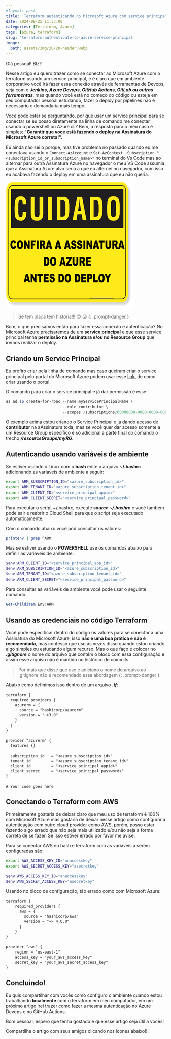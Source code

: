 ```yaml
---
#layout: post
title: 'Terraform autenticando no Microsoft Azure com service principal' 
date: 2024-08-25 11:33:00
categories: [Terraform, Azure]
tags: [azure, terraform]
slug: 'terraform-authenticate-to-azure-service-principal'
image:
  path: assets/img/20/20-header.webp
---
```


Olá pessoal! Blz?

Nesse artigo eu quero trazer como se conectar ao Microsoft Azure com o terraform usando um service principal, e é claro que em ambiente corporativo você irá fazer essa conexão através de ferramentas de Devops, seja com o ***Jenkins, Azure Devops, GitHub Actions, GitLab ou outras ferramentas***, mas quando você está no começo do código ou esteja em seu computador pessoal estudando, fazer o deploy por pipelines não é necessário e demandaria mais tempo.

Você pode estar se perguntando, por que usar um service principal para se conectar se eu posso diretamente na linha de comando me conectar usando o powershell ou Azure cli? Bem, a resposta para o meu caso é simples: **"Garantir que voce está fazendo o deploy na Assinatura do Microsoft Azure correta!".**

Eu ainda não sei o porque, mas tive problema no passado quando eu me conectava usando o ```Connect-AzAccount``` e ```Set-AzContext -Subscription "<subscription_id_or_subscription_name>"``` no terminal do Vs Code mas ao alternar para outra Assinatura Azure no navegador o meu VS Code assumia que a Assinatura Azure alvo seria a que eu alternei no navegador, com isso eu acabava fazendo o deploy em uma assinatura que eu não queria.

<img src="/assets/img/20/01.png" alt="Se tem placa tem história" width="400" height="400">

> Se tem placa tem história!!! 😊 😜
{: .prompt-danger }

Bom, o que precisamos então para fazer essa conexão e autenticação? No Microsoft Azure precisaremos de um **service principal** e que esse service principal tenha **permissão na Assinatura e/ou no Resource Group** que iremos realizar o deploy.

## Criando um Service Principal

Eu prefiro criar pela linha de comando mas caso queiram criar o service principal pelo portal do Microsoft Azure podem usar esse <a href="https://learn.microsoft.com/en-us/entra/identity-platform/howto-create-service-principal-portal" target="_blank">link.</a> de como criar usando o portal.

O comando para criar o service principal e já dar permissão é esse:

```powershell
az ad sp create-for-rbac --name myServicePrincipalName \
                         --role contributor \
                         --scopes /subscriptions/00000000-0000-0000-0000-000000000000
```

O exemplo acima estou criando o Service Principal e já dando acesso de **contributor** na aAssinatura toda, mas se você quer dar acesso somente a um Resource Group específico é só adicional a parte final do comando o trecho ***/resourceGroups/myRG***.

## Autenticando usando variáveis de ambiente

Se estiver usando o Linux com o **bash** edite o arquivo **~/.bashrc** adicionando as variáveis de ambiente a seguir:

```bash
export ARM_SUBSCRIPTION_ID="<azure_subscription_id>"
export ARM_TENANT_ID="<azure_subscription_tenant_id>"
export ARM_CLIENT_ID="<service_principal_appid>"
export ARM_CLIENT_SECRET="<service_principal_password>"
```

Para executar o script ~/.bashrc, execute ***source ~/.bashrc*** e você também pode sair e reabrir o Cloud Shell para que o script seja executado automaticamente.

Com o comando abaixo você pod consultar os valores:

```bash
printenv | grep ^ARM
```

Mas se estiver usando o **POWERSHELL** use os comandos abaixo para definir as variáveis de ambiente:

```powershell
$env:ARM_CLIENT_ID="<service_principal_app_id>"
$env:ARM_SUBSCRIPTION_ID="<azure_subscription_id>"
$env:ARM_TENANT_ID="<azure_subscription_tenant_id>"
$env:ARM_CLIENT_SECRET="<service_principal_password>"
```

Para consultar as variáveis de ambiente você pode usar o seguinte comando:

```powershell
Get-Childitem Env:ARM
```

## Usando as credenciais no código Terraform

Você pode especificar dentro do código os valores para se conectar a uma Assinatura do Microsoft Azure, isso **não é uma boa prática e não é recomendada**, mas confesso que uso as vezes disso quando estou criando algo simples ou estudando algum recurso. Mas o que faço é colocar no ***.gitignore*** o nome do arquivo que contém o bloco com essa configuração e assim esse arquivo não é mantido no histórico de commits.

> Por mais que disse que uso e adiciono o nome do arquivo ao .gitignore não é recomendado essa abordagem
{: .prompt-danger }

Abaixo como definimos isso dentro de um arquivo ***.tf***:

```hcl
terraform {
  required_providers {
    azurerm = {
      source = "hashicorp/azurerm"
      version = "~>3.0"
    }
  }
}

provider "azurerm" {
  features {}

  subscription_id   = "<azure_subscription_id>"
  tenant_id         = "<azure_subscription_tenant_id>"
  client_id         = "<service_principal_appid>"
  client_secret     = "<service_principal_password>"
}

# Your code goes here
```

## Conectando o Terraform com AWS

Primeiramente gostaria de deixar claro que meu uso de terraform é 100% com Microsoft Azure mas gostaria de deixar nesse artigo como configurar a autenticação com outro cloud provider como AWS, porém, posso estar fazendo algo errado que não seja mais utilizado e/ou não seja a forma correta de se fazer. Se isso estiver errado por favor me avise:

Para se conectar AWS no bash e terraform com as variáveis a serem configuradas são:

```bash
export AWS_ACCESS_KEY_ID="anaccesskey"
export AWS_SECRET_ACCESS_KEY="asecretkey"
```

```powershell
$env:AWS_ACCESS_KEY_ID="anaccesskey"
$env:AWS_SECRET_ACCESS_KEY="asecretkey"
```
Usando no bloco de configuração, tão errado como com Microsoft Azure:

```hcl
terraform {
    required_providers {
      aws = {
        source = "hashicorp/aws"
        version = "~> 4.0.0"
      }
    }
}

provider "aws" {
    region = "us-east-1"
    access_key = "your_aws_access_key"
    secret_key = "your_aws_secret_access_key"
}
```

## Concluindo!

Eu quis compartilhar com vocês como configuro o ambiente quando estou trabalhando **localmente** com o terraform em meu computador, em um próximo artigo irei trazer como fazer a mesma autenticação no Azure Devops e no GitHub Actions.

Bom pessoal, espero que tenha gostado e que esse artigo seja útil a vocês!

Compartilhe o artigo com seus amigos clicando nos icones abaixo!!!
